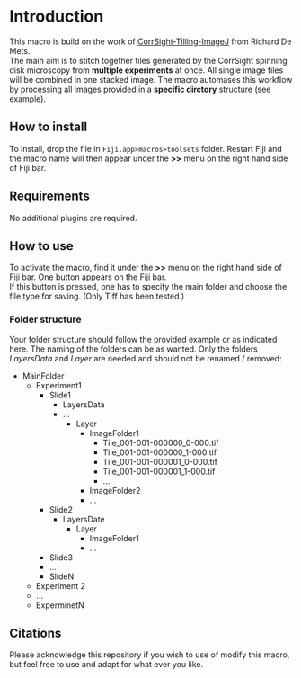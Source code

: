 # Introduction

This macro is build on the work of [CorrSight-Tilling-ImageJ](https://github.com/rdemets/CorrSight-Tilling-ImageJ) from Richard De Mets. 
<br>The main aim is to stitch together tiles generated by the CorrSight spinning disk microscopy from **multiple experiments** at once. All single image files will be combined in one stacked image. The macro automases this workflow by processing all images provided in a **specific dirctory** structure (see example).

## How to install

To install, drop the file in `Fiji.app>macros>toolsets` folder. Restart Fiji and the macro name will then appear under the **>>** menu on the right hand side of Fiji bar.

## Requirements

No additional plugins are required.

## How to use

To activate the macro, find it under the **>>** menu on the right hand side of Fiji bar. One button appears on the Fiji bar. 
<br>If this button is pressed, one has to specify the main folder and choose the file type for saving. (Only Tiff has been tested.)

### Folder structure
Your folder structure should follow the provided example or as indicated here. The naming of the folders can be as wanted. Only the folders *LayersData* and *Layer* are needed and should not be renamed / removed:
- MainFolder
 	- Experiment1
		- Slide1
			- LayersData
			- ...
				- Layer
					- ImageFolder1
 						- Tile_001-001-000000_0-000.tif
						- Tile_001-001-000000_1-000.tif
						- Tile_001-001-000001_0-000.tif
						- Tile_001-001-000001_1-000.tif
						- ...
					- ImageFolder2
					- ...
		- Slide2
			- LayersDate
				- Layer
					- ImageFolder1
					- ...
		- Slide3
		- ...
		- SlideN
	- Experiment 2
	- ...
	- ExperminetN

## Citations

Please acknowledge this repository if you wish to use of modify this macro, but feel free to use and adapt for what ever you like.
